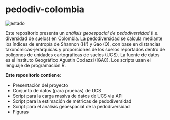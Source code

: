 # pedodiv-colombia

![estado](https://img.shields.io/badge/estado-en_progreso-lightgrey&?style=for-the-badge&color=%23EEC900&logo=r&logoColor=white)

Este repositorio presenta un *análisis geoespacial de pedodiversidad* (i.e. diversidad de suelos) en Colombia. La pedodiversidad se calcula mediante los índices de entropía de Shannon (H') y Gao (Q), con base en distancias taxonómicas-jerárquicas y proporciones de los suelos reportados dentro de polígonos de unidades cartográficas de suelos (UCS). La fuente de datos es el Instituto Geográfico Agustin Codazzi (IGAC). Los scripts usan el lenguaje de programación R. 

**Este repositorio contiene**:
- Presentación del proyecto
- Conjunto de datos (para pruebas) de UCS
- Script para la carga masiva de datos de UCS via API
- Script para la estimación de métricas de pedodiversidad 
- Script para el análisis geoespacial de la pedodiversidad
- Figuras
